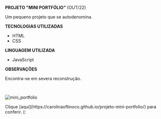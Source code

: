 **PROJETO "MINI PORTFÓLIO"** (OUT/22)

<p>Um pequeno projeto que se autodenomina.</p>

**TECNOLOGIAS UTILIZADAS**

- HTML
- CSS

**LINGUAGEM UTILIZADA**

- JavaScript

**OBSERVAÇÕES**

<p>Encontra-se em severa reconstrução.</p>
<br>


![mini_portfolio](https://github.com/carolinaoftinoco/projeto-mini-portfolio/assets/110881696/849d65e2-b535-4456-afb1-2cc5b7f95725)


<p>Clique [aqui](https://carolinaoftinoco.github.io/projeto-mini-portfolio/) para conferir. (:</p>
